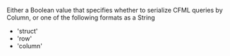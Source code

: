 Either a Boolean value that specifies whether to serialize CFML queries by Column,
or one of the following formats as a String

- 'struct'
- 'row'
- 'column'